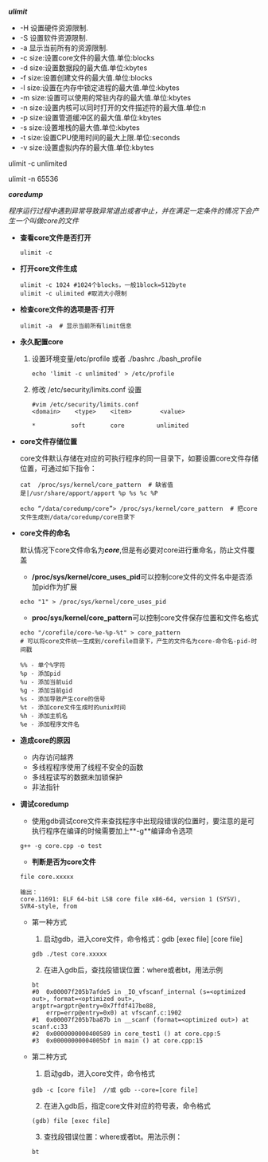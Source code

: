 ***ulimit***

- -H 设置硬件资源限制. 
- -S 设置软件资源限制. 
- -a 显示当前所有的资源限制.
-  -c size:设置core文件的最大值.单位:blocks
-  -d size:设置数据段的最大值.单位:kbytes
-  -f size:设置创建文件的最大值.单位:blocks
-  -l size:设置在内存中锁定进程的最大值.单位:kbytes
-  -m size:设置可以使用的常驻内存的最大值.单位:kbytes 
-  -n size:设置内核可以同时打开的文件描述符的最大值.单位:n 
-  -p size:设置管道缓冲区的最大值.单位:kbytes 
-  -s size:设置堆栈的最大值.单位:kbytes 
-  -t size:设置CPU使用时间的最大上限.单位:seconds 
-  -v size:设置虚拟内存的最大值.单位:kbytes

ulimit -c unlimited

ulimit -n 65536



***coredump***

​	*程序运行过程中遇到异常导致异常退出或者中止，并在满足一定条件的情况下会产生一个叫做core的文件*

- **查看core文件是否打开**

  ```shell
  ulimit -c 
  ```

- **打开core文件生成**

  ```shell
  ulimit -c 1024 #1024个blocks，一般1block=512byte
  ulimit -c ulimited #取消大小限制
  ```

- **检查core文件的选项是否·打开**

  ```shell
  ulimit -a  # 显示当前所有limit信息
  ```

- **永久配置core**

  1. 设置环境变量/etc/profile 或者 ./bashrc ./bash_profile

     ```
     echo 'limit -c unlimited' > /etc/profile
     ```

  2. 修改 /etc/security/limits.conf 设置

     ```shell
     #vim /etc/security/limits.conf
     <domain>    <type>    <item>        <value>
      
     *          soft       core         unlimited
     ```

     

- **core文件存储位置**

  ​	core文件默认存储在对应的可执行程序的同一目录下，如要设置core文件存储位置，可通过如下指令：

  ```shell
  cat  /proc/sys/kernel/core_pattern  # 缺省值是|/usr/share/apport/apport %p %s %c %P
  
  echo “/data/coredump/core”> /proc/sys/kernel/core_pattern  # 把core文件生成到/data/coredump/core目录下
  ```

- **core文件的命名**

  ​	默认情况下core文件命名为***core***,但是有必要对core进行重命名，防止文件覆盖

  -  **/proc/sys/kernel/core_uses_pid**可以控制core文件的文件名中是否添加pid作为扩展 

    ```shell
    echo "1" > /proc/sys/kernel/core_uses_pid
    ```

  -  **proc/sys/kernel/core_pattern**可以控制core文件保存位置和文件名格式 

    ```shell
    echo "/corefile/core-%e-%p-%t" > core_pattern 
    # 可以将core文件统一生成到/corefile目录下，产生的文件名为core-命令名-pid-时间戳
    ```

    ```shell
    %% - 单个%字符
    %p - 添加pid
    %u - 添加当前uid
    %g - 添加当前gid
    %s - 添加导致产生core的信号
    %t - 添加core文件生成时的unix时间
    %h - 添加主机名
    %e - 添加程序文件名 
    ```

    

- **造成core的原因**

  -  内存访问越界
  -  多线程程序使用了线程不安全的函数
  -  多线程读写的数据未加锁保护
  -  非法指针

- **调试coredump**

  -  使用gdb调试core文件来查找程序中出现段错误的位置时，要注意的是可执行程序在编译的时候需要加上**-g**编译命令选项 

    ```shell
    g++ -g core.cpp -o test 
    ```

    

  -  **判断是否为core文件** 

    ```shell
    file core.xxxxx
     
    输出：
    core.11691: ELF 64-bit LSB core file x86-64, version 1 (SYSV), SVR4-style, from
    ```

    

  - 第一种方式

    1.  启动gdb，进入core文件，命令格式：gdb [exec file] [core file] 

       ```shell
       gdb ./test core.xxxxx
       ```

       

    2.  在进入gdb后，查找段错误位置：where或者bt，用法示例 

       ```shell
       bt
       #0  0x00007f205b7afde5 in _IO_vfscanf_internal (s=<optimized out>, format=<optimized out>, argptr=argptr@entry=0x7ffdf417be88, 
           errp=errp@entry=0x0) at vfscanf.c:1902
       #1  0x00007f205b7ba87b in __scanf (format=<optimized out>) at scanf.c:33
       #2  0x0000000000400589 in core_test1 () at core.cpp:5
       #3  0x00000000004005bf in main () at core.cpp:15
       ```

       

  - 第二种方式

    1.  启动gdb，进入core文件，命令格式 

       ```shell
       gdb -c [core file]  //或 gdb --core=[core file]
       ```

    2.  在进入gdb后，指定core文件对应的符号表，命令格式 

       ```shell
       (gdb) file [exec file]
       ```

    3.  查找段错误位置：where或者bt。用法示例： 

       ```shell
       bt
       ```

       

